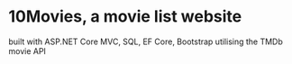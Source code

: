 # 10Movies, a movie list website
built with ASP.NET Core MVC, SQL, EF Core, Bootstrap utilising the TMDb movie API
